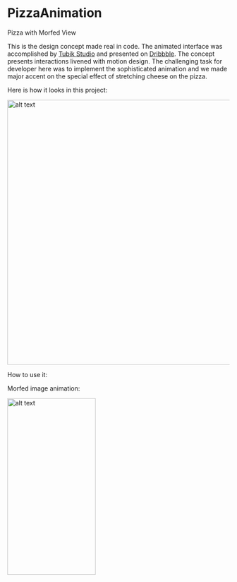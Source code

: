 # PizzaAnimation
Pizza with Morfed View

This is the design concept made real in code. The animated interface was accomplished by <a href="http://tubikstudio.com" rel="nofollow">Tubik Studio</a> and presented on <a href="https://dribbble.com/shots/2736160-GIF-Animation-for-Recipes-and-Cooking" rel="nofollow">Dribbble</a>. The concept presents interactions livened with motion design. The challenging task for developer here was to implement the sophisticated animation and we made major accent on the special effect of stretching cheese on the pizza.


Here is how it looks in this project:


<img src="https://gifyu.com/images/pizza-demo-4.gif" alt="alt text" style="width:800;height:600">

How to use it:



Morfed image animation:


<img src="https://gifyu.com/images/CheezeAnimation.gif" alt="alt text" style="width:200;height:400">
